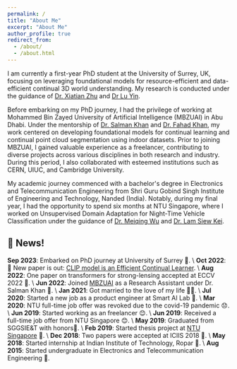 ```yaml
---
permalink: /
title: "About Me"
excerpt: "About Me"
author_profile: true
redirect_from: 
  - /about/
  - /about.html
---
```


I am currently a first-year PhD student at the University of Surrey, UK, focusing on leveraging foundational models for resource-efficient and data-efficient continual 3D world understanding. My research is conducted under the guidance of [Dr. Xiatian Zhu](https://x-up-lab.github.io/) and [Dr Lu Yin](https://luuyin.com/).

Before embarking on my PhD journey, I had the privilege of working at Mohammed Bin Zayed University of Artificial Intelligence (MBZUAI) in Abu Dhabi. Under the mentorship of [Dr. Salman Khan]() and [Dr. Fahad Khan](), my work centered on developing foundational models for continual learning and continual point cloud segmentation using indoor datasets. Prior to joining MBZUAI, I gained valuable experience as a freelancer, contributing to diverse projects across various disciplines in both research and industry. During this period, I also collaborated with esteemed institutions such as CERN, UIUC, and Cambridge University.

My academic journey commenced with a bachelor's degree in Electronics and Telecommunication Engineering from Shri Guru Gobind Singh Institute of Engineering and Technology, Nanded (India). Notably, during my final year, I had the opportunity to spend six months at NTU Singapore, where I worked on Unsupervised Domain Adaptation for Night-Time Vehicle Classification under the guidance of [Dr. Meiqing Wu]() and [Dr. Lam Siew Kei]().

## 🚀 News!
**Sep 2023**: Embarked on PhD journey at University of Surrey 🎊. \\
**Oct 2022**: 📢 New paper is out: [CLIP model is an Efficient Continual Learner](). \\
**Aug 2022**: One paper on transformers for strong-lensing accepted at ECCV 2022 🎉. \\
**Jun 2022**: Joined [MBZUAI]() as a Research Assistant under Dr. Salman Khan 🎉. \\
**Jan 2021**: Got married to the love of my life 💍👰. \\
**Jul 2020**: Started a new job as a product engineer at Smart AI Lab 🎉. \\
**Mar 2020**: NTU full-time job offer was revoked due to the covid-19 pandemic 😞. \\
**Jun 2019**: Started working as an freelancer 😊. \\
**Jun 2019**: Received a full-time job offer from NTU Singapore 😊. \\
**May 2019**: Graduated from SGGSIE&T with honors🎉. \\
**Feb 2019**: Started thesis project at <u>NTU Singapore</u> 🎉. \\
**Dec 2018**: Two papers were accepted at ICIIS 2018 🎉. \\
**May 2018**: Started internship at Indian Institute of Technology, Ropar 🎉. \\
**Aug 2015**: Started undergraduate in Electronics and Telecommunication Engineering 🥳.

<!-- <div style="display: flex; justify-content: space-between; height: 55px;">
  <img src='/images/uni_logos/surrey.png' alt='SURREY'>
  <img src='/images/uni_logos/mbzuai.jpg' alt='MBZUAI'>
  <img src='/images/uni_logos/cern.png' alt='CERN'>
  <img src='/images/uni_logos/ntu.png' alt='NTU'>
  <img src='/images/uni_logos/sggs.jpg' alt='SGGS'>
</div> -->




<!-- This is the front page of a website that is powered by the [academicpages template](https://github.com/academicpages/academicpages.github.io) and hosted on GitHub pages. [GitHub pages](https://pages.github.com) is a free service in which websites are built and hosted from code and data stored in a GitHub repository, automatically updating when a new commit is made to the respository. This template was forked from the [Minimal Mistakes Jekyll Theme](https://mmistakes.github.io/minimal-mistakes/) created by Michael Rose, and then extended to support the kinds of content that academics have: publications, talks, teaching, a portfolio, blog posts, and a dynamically-generated CV. You can fork [this repository](https://github.com/academicpages/academicpages.github.io) right now, modify the configuration and markdown files, add your own PDFs and other content, and have your own site for free, with no ads! An older version of this template powers my own personal website at [stuartgeiger.com](http://stuartgeiger.com), which uses [this Github repository](https://github.com/staeiou/staeiou.github.io). -->

<!-- A data-driven personal website
======
Like many other Jekyll-based GitHub Pages templates, academicpages makes you separate the website's content from its form. The content & metadata of your website are in structured markdown files, while various other files constitute the theme, specifying how to transform that content & metadata into HTML pages. You keep these various markdown (.md), YAML (.yml), HTML, and CSS files in a public GitHub repository. Each time you commit and push an update to the repository, the [GitHub pages](https://pages.github.com/) service creates static HTML pages based on these files, which are hosted on GitHub's servers free of charge.

Many of the features of dynamic content management systems (like Wordpress) can be achieved in this fashion, using a fraction of the computational resources and with far less vulnerability to hacking and DDoSing. You can also modify the theme to your heart's content without touching the content of your site. If you get to a point where you've broken something in Jekyll/HTML/CSS beyond repair, your markdown files describing your talks, publications, etc. are safe. You can rollback the changes or even delete the repository and start over -- just be sure to save the markdown files! Finally, you can also write scripts that process the structured data on the site, such as [this one](https://github.com/academicpages/academicpages.github.io/blob/master/talkmap.ipynb) that analyzes metadata in pages about talks to display [a map of every location you've given a talk](https://academicpages.github.io/talkmap.html).

Getting started
======
1. Register a GitHub account if you don't have one and confirm your e-mail (required!)
1. Fork [this repository](https://github.com/academicpages/academicpages.github.io) by clicking the "fork" button in the top right. 
1. Go to the repository's settings (rightmost item in the tabs that start with "Code", should be below "Unwatch"). Rename the repository "[your GitHub username].github.io", which will also be your website's URL.
1. Set site-wide configuration and create content & metadata (see below -- also see [this set of diffs](http://archive.is/3TPas) showing what files were changed to set up [an example site](https://getorg-testacct.github.io) for a user with the username "getorg-testacct")
1. Upload any files (like PDFs, .zip files, etc.) to the files/ directory. They will appear at https://[your GitHub username].github.io/files/example.pdf.  
1. Check status by going to the repository settings, in the "GitHub pages" section

Site-wide configuration
------
The main configuration file for the site is in the base directory in [_config.yml](https://github.com/academicpages/academicpages.github.io/blob/master/_config.yml), which defines the content in the sidebars and other site-wide features. You will need to replace the default variables with ones about yourself and your site's github repository. The configuration file for the top menu is in [_data/navigation.yml](https://github.com/academicpages/academicpages.github.io/blob/master/_data/navigation.yml). For example, if you don't have a portfolio or blog posts, you can remove those items from that navigation.yml file to remove them from the header. 

Create content & metadata
------
For site content, there is one markdown file for each type of content, which are stored in directories like _publications, _talks, _posts, _teaching, or _pages. For example, each talk is a markdown file in the [_talks directory](https://github.com/academicpages/academicpages.github.io/tree/master/_talks). At the top of each markdown file is structured data in YAML about the talk, which the theme will parse to do lots of cool stuff. The same structured data about a talk is used to generate the list of talks on the [Talks page](https://academicpages.github.io/talks), each [individual page](https://academicpages.github.io/talks/2012-03-01-talk-1) for specific talks, the talks section for the [CV page](https://academicpages.github.io/cv), and the [map of places you've given a talk](https://academicpages.github.io/talkmap.html) (if you run this [python file](https://github.com/academicpages/academicpages.github.io/blob/master/talkmap.py) or [Jupyter notebook](https://github.com/academicpages/academicpages.github.io/blob/master/talkmap.ipynb), which creates the HTML for the map based on the contents of the _talks directory).

**Markdown generator**

I have also created [a set of Jupyter notebooks](https://github.com/academicpages/academicpages.github.io/tree/master/markdown_generator
) that converts a CSV containing structured data about talks or presentations into individual markdown files that will be properly formatted for the academicpages template. The sample CSVs in that directory are the ones I used to create my own personal website at stuartgeiger.com. My usual workflow is that I keep a spreadsheet of my publications and talks, then run the code in these notebooks to generate the markdown files, then commit and push them to the GitHub repository.

How to edit your site's GitHub repository
------
Many people use a git client to create files on their local computer and then push them to GitHub's servers. If you are not familiar with git, you can directly edit these configuration and markdown files directly in the github.com interface. Navigate to a file (like [this one](https://github.com/academicpages/academicpages.github.io/blob/master/_talks/2012-03-01-talk-1.md) and click the pencil icon in the top right of the content preview (to the right of the "Raw | Blame | History" buttons). You can delete a file by clicking the trashcan icon to the right of the pencil icon. You can also create new files or upload files by navigating to a directory and clicking the "Create new file" or "Upload files" buttons. 

Example: editing a markdown file for a talk
![Editing a markdown file for a talk](/images/editing-talk.png)

For more info
------
More info about configuring academicpages can be found in [the guide](https://academicpages.github.io/markdown/). The [guides for the Minimal Mistakes theme](https://mmistakes.github.io/minimal-mistakes/docs/configuration/) (which this theme was forked from) might also be helpful. -->
